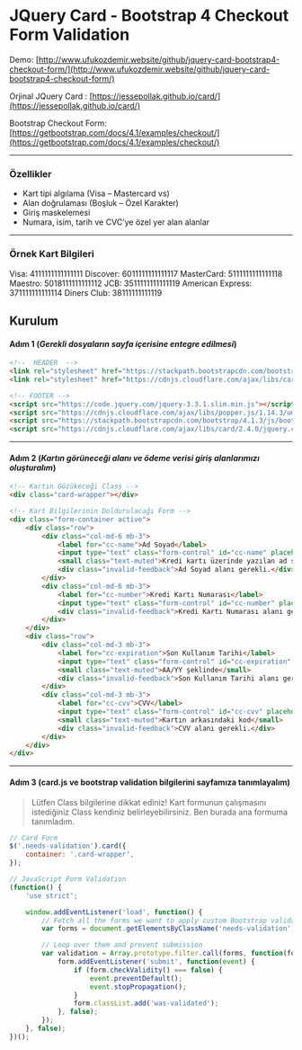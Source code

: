 # JQuery Card - Bootstrap 4 Checkout Form Validation


Demo: [http://www.ufukozdemir.website/github/jquery-card-bootstrap4-checkout-form/](http://www.ufukozdemir.website/github/jquery-card-bootstrap4-checkout-form/)  
  
Orjinal JQuery Card : [https://jessepollak.github.io/card/](https://jessepollak.github.io/card/)  
  
Bootstrap Checkout Form: [https://getbootstrap.com/docs/4.1/examples/checkout/](https://getbootstrap.com/docs/4.1/examples/checkout/)  

---
### Özellikler
 - Kart tipi algılama (Visa – Mastercard vs)
 - Alan doğrulaması (Boşluk – Özel Karakter)
 - Giriş maskelemesi
 - Numara, isim, tarih ve CVC’ye özel yer alan alanlar

***

### Örnek Kart Bilgileri

Visa: 4111111111111111
Discover: 6011111111111117
MasterCard: 5111111111111118
Maestro: 5018111111111112
JCB: 3511111111111119
American Express: 371111111111114
Diners Club: 38111111111119

## Kurulum
#### Adım 1 (***Gerekli dosyaların sayfa içerisine entegre edilmesi***)

```html
<!--  HEADER  -->
<link rel="stylesheet" href="https://stackpath.bootstrapcdn.com/bootstrap/4.1.3/css/bootstrap.min.css">
<link rel="stylesheet" href="https://cdnjs.cloudflare.com/ajax/libs/card/2.4.0/card.css">

<!-- FOOTER -->
<script src="https://code.jquery.com/jquery-3.3.1.slim.min.js"></script>
<script src="https://cdnjs.cloudflare.com/ajax/libs/popper.js/1.14.3/umd/popper.min.js"></script>
<script src="https://stackpath.bootstrapcdn.com/bootstrap/4.1.3/js/bootstrap.min.js"></script>
<script src="https://cdnjs.cloudflare.com/ajax/libs/card/2.4.0/jquery.card.min.js"></script>
```
---

#### Adım 2 (***Kartın görüneceği alanı ve ödeme verisi giriş alanlarımızı oluşturalım***)
```html
<!-- Kartın Gözükeceği Class -->
<div class="card-wrapper"></div>

<!-- Kart Bilgilerinin Doldurulacağı Form -->
<div class="form-container active">  
    <div class="row">  
        <div class="col-md-6 mb-3">  
            <label for="cc-name">Ad Soyad</label>  
            <input type="text" class="form-control" id="cc-name" placeholder="" maxlength="40" name="name" required>  
            <small class="text-muted">Kredi kartı üzerinde yazılan ad soyad</small>  
            <div class="invalid-feedback">Ad Soyad alanı gerekli.</div>  
        </div>  
        <div class="col-md-6 mb-3">  
            <label for="cc-number">Kredi Kartı Numarası</label>  
            <input type="text" class="form-control" id="cc-number" placeholder="" name="number" required>  
            <div class="invalid-feedback">Kredi Kartı Numarası alanı gerekli.</div>  
        </div>  
    </div>  
    <div class="row">  
        <div class="col-md-3 mb-3">  
            <label for="cc-expiration">Son Kullanım Tarihi</label>  
            <input type="text" class="form-control" id="cc-expiration" placeholder="" name="expiry" required>  
            <small class="text-muted">AA/YY şeklinde</small>  
            <div class="invalid-feedback">Son Kullanım Tarihi alanı gerekli.</div>  
        </div>  
        <div class="col-md-3 mb-3">  
            <label for="cc-cvv">CVV</label>  
            <input type="text" class="form-control" id="cc-cvv" placeholder="" name="cvc" required>  
            <small class="text-muted">Kartın arkasındaki kod</small>  
            <div class="invalid-feedback">CVV alanı gerekli.</div>  
        </div>  
    </div>  
</div>
```

---
#### Adım 3 (**card.js ve bootstrap validation  bilgilerini sayfamıza tanımlayalım**)
> Lütfen Class bilgilerine dikkat ediniz! Kart formunun çalışmasını istediğiniz Class kendiniz belirleyebilirsiniz. Ben burada ana formuma tanımladım.
```javascript
// Card Form
$('.needs-validation').card({
    container: '.card-wrapper',
});

// JavaScript Form Validation
(function() {
    'use strict';

    window.addEventListener('load', function() {
        // Fetch all the forms we want to apply custom Bootstrap validation styles to
        var forms = document.getElementsByClassName('needs-validation');

        // Loop over them and prevent submission
        var validation = Array.prototype.filter.call(forms, function(form) {
            form.addEventListener('submit', function(event) {
                if (form.checkValidity() === false) {
                    event.preventDefault();
                    event.stopPropagation();
                }
                form.classList.add('was-validated');
            }, false);
        });
    }, false);
})();
```